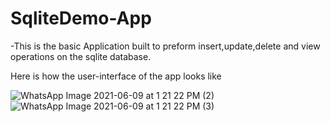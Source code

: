 # SqliteDemo-App

-This is the basic Application built to preform insert,update,delete and view operations on the sqlite database.

Here is how the user-interface of the app looks like

![WhatsApp Image 2021-06-09 at 1 21 22 PM (2)](https://user-images.githubusercontent.com/63964710/121315685-34666c80-c926-11eb-974e-c5d6adec5fb1.jpeg)
![WhatsApp Image 2021-06-09 at 1 21 22 PM (3)](https://user-images.githubusercontent.com/63964710/121315750-45af7900-c926-11eb-9868-ada6c9591649.jpeg)
